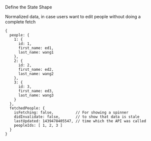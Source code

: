 Define the State Shape


Normalized data, in case users want to edit people without doing a complete fetch
```
{
  people: {
    1: {
      id: 1,
      first_name: ed1,
      last_name: wang1
    },
    2: {
      id: 2,
      first_name: ed2,
      last_name: wang2
    },
    3: {
      id: 3,
      first_name: ed3,
      last_name: wang3
    }
  },
  fetchedPeople: {
    isFetching: false,          // For showing a spinner
    didInvalidate: false,       // to show that data is stale
    lastUpdated: 1439478405547, // time which the API was called
    peopleIds: [ 1, 2, 3 ]
  }
}
```
